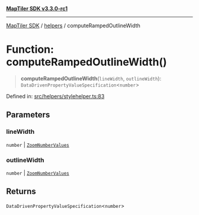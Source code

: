 [**MapTiler SDK v3.3.0-rc1**](../../../../README.md)

***

[MapTiler SDK](../../../../README.md) / [helpers](../README.md) / computeRampedOutlineWidth

# Function: computeRampedOutlineWidth()

> **computeRampedOutlineWidth**(`lineWidth`, `outlineWidth`): `DataDrivenPropertyValueSpecification`\<`number`\>

Defined in: [src/helpers/stylehelper.ts:83](https://github.com/maptiler/maptiler-sdk-js/blob/d9cb958ebf063ecde2f6f583eb172e5a83460e6a/src/helpers/stylehelper.ts#L83)

## Parameters

### lineWidth

`number` | [`ZoomNumberValues`](../type-aliases/ZoomNumberValues.md)

### outlineWidth

`number` | [`ZoomNumberValues`](../type-aliases/ZoomNumberValues.md)

## Returns

`DataDrivenPropertyValueSpecification`\<`number`\>
